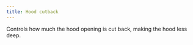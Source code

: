 ```yaml
---
title: Hood cutback
---
```


Controls how much the hood opening is cut back, making the hood less deep.